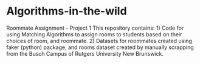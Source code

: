 # Algorithms-in-the-wild
Roommate Assignment - Project 1
This repository contains:
    1) Code for using Matching Algorithms to assign rooms to students based on their choices of room, and roommate.
    2) Datasets for roommates created using faker (python) package, and rooms dataset created by manually scrapping from the Busch Campus of Rutgers              University New Brunswick.
